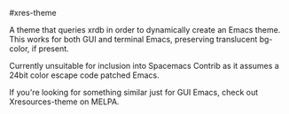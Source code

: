#xres-theme

A theme that queries xrdb in order to dynamically create an Emacs theme.
This works for both GUI and terminal Emacs, preserving translucent bg-color,
if present.

Currently unsuitable for inclusion into Spacemacs Contrib as it assumes a
24bit color escape code patched Emacs.

If you're looking for something similar just for GUI Emacs, check out
Xresources-theme on MELPA.
